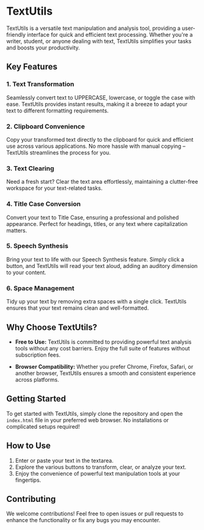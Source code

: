 

# TextUtils

TextUtils is a versatile text manipulation and analysis tool, providing a user-friendly interface for quick and efficient text processing. Whether you're a writer, student, or anyone dealing with text, TextUtils simplifies your tasks and boosts your productivity.

## Key Features

### 1. Text Transformation

Seamlessly convert text to UPPERCASE, lowercase, or toggle the case with ease. TextUtils provides instant results, making it a breeze to adapt your text to different formatting requirements.

### 2. Clipboard Convenience

Copy your transformed text directly to the clipboard for quick and efficient use across various applications. No more hassle with manual copying – TextUtils streamlines the process for you.

### 3. Text Clearing

Need a fresh start? Clear the text area effortlessly, maintaining a clutter-free workspace for your text-related tasks.

### 4. Title Case Conversion

Convert your text to Title Case, ensuring a professional and polished appearance. Perfect for headings, titles, or any text where capitalization matters.

### 5. Speech Synthesis

Bring your text to life with our Speech Synthesis feature. Simply click a button, and TextUtils will read your text aloud, adding an auditory dimension to your content.

### 6. Space Management

Tidy up your text by removing extra spaces with a single click. TextUtils ensures that your text remains clean and well-formatted.

## Why Choose TextUtils?

- **Free to Use:** TextUtils is committed to providing powerful text analysis tools without any cost barriers. Enjoy the full suite of features without subscription fees.

- **Browser Compatibility:** Whether you prefer Chrome, Firefox, Safari, or another browser, TextUtils ensures a smooth and consistent experience across platforms.

## Getting Started

To get started with TextUtils, simply clone the repository and open the `index.html` file in your preferred web browser. No installations or complicated setups required!

## How to Use

1. Enter or paste your text in the textarea.
2. Explore the various buttons to transform, clear, or analyze your text.
3. Enjoy the convenience of powerful text manipulation tools at your fingertips.

## Contributing

We welcome contributions! Feel free to open issues or pull requests to enhance the functionality or fix any bugs you may encounter.


